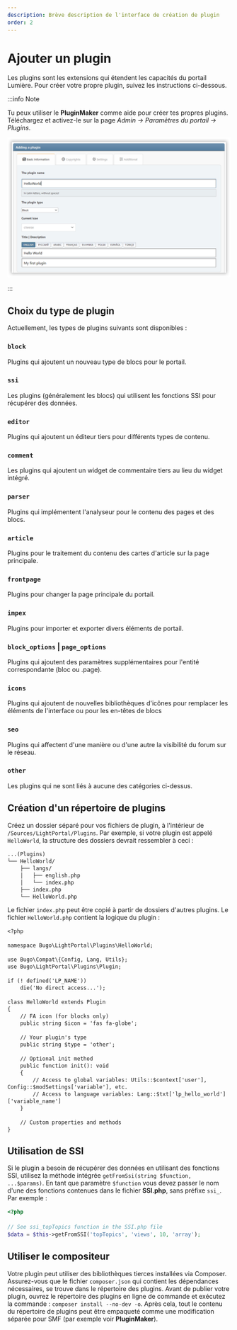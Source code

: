 ```yaml
---
description: Brève description de l'interface de création de plugin
order: 2
---
```


# Ajouter un plugin

Les plugins sont les extensions qui étendent les capacités du portail Lumière. Pour créer votre propre plugin, suivez les instructions ci-dessous.

:::info Note

Tu peux utiliser le **PluginMaker** comme aide pour créer tes propres plugins. Téléchargez et activez-le sur la page _Admin -> Paramètres du portail -> Plugins_.

![Create a new plugin with PluginMaker](create_plugin.png)

:::

## Choix du type de plugin

Actuellement, les types de plugins suivants sont disponibles :

### `block`

Plugins qui ajoutent un nouveau type de blocs pour le portail.

### `ssi`

Les plugins (généralement les blocs) qui utilisent les fonctions SSI pour récupérer des données.

### `editor`

Plugins qui ajoutent un éditeur tiers pour différents types de contenu.

### `comment`

Les plugins qui ajoutent un widget de commentaire tiers au lieu du widget intégré.

### `parser`

Plugins qui implémentent l'analyseur pour le contenu des pages et des blocs.

### `article`

Plugins pour le traitement du contenu des cartes d'article sur la page principale.

### `frontpage`

Plugins pour changer la page principale du portail.

### `impex`

Plugins pour importer et exporter divers éléments de portail.

### `block_options` | `page_options`

Plugins qui ajoutent des paramètres supplémentaires pour l'entité correspondante (bloc ou .page).

### `icons`

Plugins qui ajoutent de nouvelles bibliothèques d'icônes pour remplacer les éléments de l'interface ou pour les en-têtes de blocs

### `seo`

Plugins qui affectent d'une manière ou d'une autre la visibilité du forum sur le réseau.

### `other`

Les plugins qui ne sont liés à aucune des catégories ci-dessus.

## Création d'un répertoire de plugins

Créez un dossier séparé pour vos fichiers de plugin, à l'intérieur de `/Sources/LightPortal/Plugins`. Par exemple, si votre plugin est appelé `HelloWorld`, la structure des dossiers devrait ressembler à ceci :

```
...(Plugins)
└── HelloWorld/
    ├── langs/
    │   ├── english.php
    │   └── index.php
    ├── index.php
    └── HelloWorld.php
```

Le fichier `index.php` peut être copié à partir de dossiers d'autres plugins. Le fichier `HelloWorld.php` contient la logique du plugin :

```php:line-numbers
<?php

namespace Bugo\LightPortal\Plugins\HelloWorld;

use Bugo\Compat\{Config, Lang, Utils};
use Bugo\LightPortal\Plugins\Plugin;

if (! defined('LP_NAME'))
	die('No direct access...');

class HelloWorld extends Plugin
{
    // FA icon (for blocks only)
    public string $icon = 'fas fa-globe';

    // Your plugin's type
    public string $type = 'other';

    // Optional init method
    public function init(): void
    {
        // Access to global variables: Utils::$context['user'], Config::$modSettings['variable'], etc.
        // Access to language variables: Lang::$txt['lp_hello_world']['variable_name']
    }

    // Custom properties and methods
}

```

## Utilisation de SSI

Si le plugin a besoin de récupérer des données en utilisant des fonctions SSI, utilisez la méthode intégrée `getFromSsi(string $function, ...$params)`. En tant que paramètre `$function` vous devez passer le nom d'une des fonctions contenues dans le fichier **SSI.php**, sans préfixe `ssi_`. Par exemple :

```php
<?php

// See ssi_topTopics function in the SSI.php file
$data = $this->getFromSSI('topTopics', 'views', 10, 'array');
```

## Utiliser le compositeur

Votre plugin peut utiliser des bibliothèques tierces installées via Composer. Assurez-vous que le fichier `composer.json` qui contient les dépendances nécessaires, se trouve dans le répertoire des plugins. Avant de publier votre plugin, ouvrez le répertoire des plugins en ligne de commande et exécutez la commande : `composer install --no-dev -o`. Après cela, tout le contenu du répertoire de plugins peut être empaqueté comme une modification séparée pour SMF (par exemple voir **PluginMaker**).
